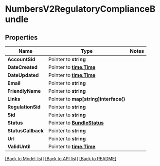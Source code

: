 # NumbersV2RegulatoryComplianceBundle

## Properties
Name | Type | Notes
------------ | ------------- | -------------
**AccountSid** | Pointer to **string** | 
**DateCreated** | Pointer to [**time.Time**](time.Time.md) | 
**DateUpdated** | Pointer to [**time.Time**](time.Time.md) | 
**Email** | Pointer to **string** | 
**FriendlyName** | Pointer to **string** | 
**Links** | Pointer to **map[string]interface{}** | 
**RegulationSid** | Pointer to **string** | 
**Sid** | Pointer to **string** | 
**Status** | Pointer to [**BundleStatus**](bundle_status.md) | 
**StatusCallback** | Pointer to **string** | 
**Url** | Pointer to **string** | 
**ValidUntil** | Pointer to [**time.Time**](time.Time.md) | 

[[Back to Model list]](../README.md#documentation-for-models) [[Back to API list]](../README.md#documentation-for-api-endpoints) [[Back to README]](../README.md)


